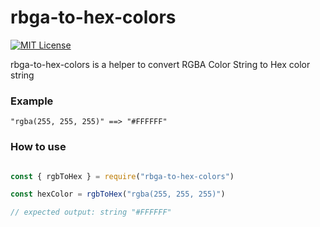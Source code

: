 # rbga-to-hex-colors

[![MIT License][license-image]][license] 

rbga-to-hex-colors is a helper to convert RGBA Color String to Hex color string

### **Example**

```
"rgba(255, 255, 255)" ==> "#FFFFFF"
```

### **How to use**

```js

const { rgbToHex } = require("rbga-to-hex-colors")

const hexColor = rgbToHex("rgba(255, 255, 255)")

// expected output: string "#FFFFFF"

```

[license-image]: http://img.shields.io/badge/license-MIT-blue.svg
[license]: LICENSE.md
